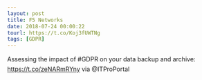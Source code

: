 ```yaml
---
layout: post
title: F5 Networks
date: 2018-07-24 00:00:22
tourl: https://t.co/Koj3fUWTNg
tags: [GDPR]
---
```

Assessing the impact of #GDPR on your data backup and archive: https://t.co/zeNARmRYny via @ITProPortal